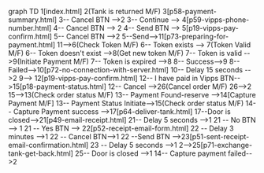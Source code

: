 graph TD
1[index.html]
2(Tank is returned M/F)
3[p58-payment-summary.html]
3-- Cancel BTN -->2
3-- Continue --> 4[p59-vipps-phone-number.html]
4-- Cancel BTN --> 2
4-- Send BTN --> 5[p19-vipps-pay-confirm.html]
5-- Cancel BTN -->2
5--Send-->11[p73-preparing-for-payment.html]
11-->6(Check Token M/F)
6-- Token exists --> 7(Token Valid M/F)
6-- Token doesn't exist -->8(Get new token M/F)
7-- Token is valid -->9(Initiate Payment M/F)
7-- Token is expired -->8
8-- Success-->9
8-- Failed-->10[p72-no-connection-with-server.html]
10-- Delay 15 seconds -->2
9--> 12[p19-vipps-pay-confirm.html]
12-- I have paid in Vipps BTN-->15[p18-payment-status.html]
12-- Cancel -->26(Cancel order M/F)
26-->2
15-->13(Check order status M/F)
13-- Payment Found-reserve -->14[Capture Payment M/F]
13-- Payment Status Initiate-->15(Check order status M/F)
14-- Capture Payment success -->17[p64-deliver-tank.html]
17--Door is closed-->21[p49-email-receipt.html]
21-- Delay 5 seconds -->1
21 -- No BTN --> 1
21 -- Yes BTN --> 22[p52-receipt-email-form.html]
22 -- Delay 3 minutes -->1
22 -- Cancel BTN-->1
22 --Send BTN -->23[p51-sent-receipt-email-confirmation.html]
23 -- Delay 5 seconds -->1
2-->25[p71-exchange-tank-get-back.html]
25-- Door is closed -->1
14-- Capture payment failed-->2
